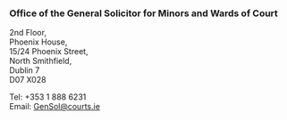 ###  Office of the General Solicitor for Minors and Wards of Court

2nd Floor,  
Phoenix House,  
15/24 Phoenix Street,  
North Smithfield,  
Dublin 7  
D07 X028  
  
Tel: +353 1 888 6231  
Email: GenSol@courts.ie
